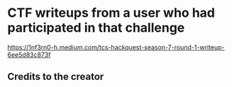 # CTF writeups from a user who had participated in that challenge

https://1nf3rn0-h.medium.com/tcs-hackquest-season-7-round-1-writeup-6ee5d83c873f

## Credits to the creator
